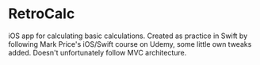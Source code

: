 # RetroCalc
iOS app for calculating basic calculations. Created as practice in Swift by following Mark Price's iOS/Swift course on Udemy, some little own tweaks added. Doesn't unfortunately follow MVC architecture.
